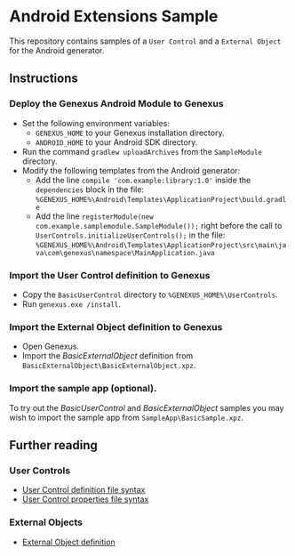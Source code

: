 # Android Extensions Sample
This repository contains samples of a `User Control` and a `External Object` for the Android generator.

## Instructions

### Deploy the Genexus Android Module to Genexus
- Set the following environment variables:
    - `GENEXUS_HOME` to your Genexus installation directory.
    - `ANDROID_HOME` to your Android SDK directory. 
- Run the command `gradlew uploadArchives` from the `SampleModule` directory.
- Modify the following templates from the Android generator:
    - Add the line `compile 'com.example:library:1.0'` inside the `dependencies` block in the file:  `%GENEXUS_HOME%\Android\Templates\ApplicationProject\build.gradle`
    - Add the line `registerModule(new com.example.samplemodule.SampleModule());` right before the call to `UserControls.initializeUserControls();` in the file:  `%GENEXUS_HOME%\Android\Templates\ApplicationProject\src\main\java\com\genexus\namespace\MainApplication.java`

### Import the User Control definition to Genexus
- Copy the `BasicUserControl` directory to `%GENEXUS_HOME%\UserControls`.
- Run `genexus.exe /install`.

### Import the External Object definition to Genexus
- Open Genexus.
- Import the _BasicExternalObject_ definition from `BasicExternalObject\BasicExternalObject.xpz`.

### Import the sample app (optional).
To try out the _BasicUserControl_ and _BasicExternalObject_ samples you may wish to import the sample app from `SampleApp\BasicSample.xpz`.

## Further reading

### User Controls
- [User Control definition file syntax](http://wiki.genexus.com/commwiki/servlet/wiki?13309)
- [User Control properties file syntax](http://wiki.genexus.com/commwiki/servlet/wiki?27179)

### External Objects
- [External Object definition](http://wiki.genexus.com/commwiki/servlet/wiki?6148)

